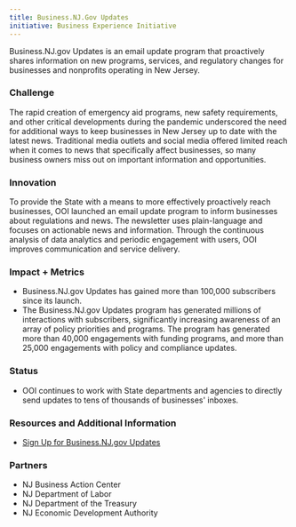 ```yaml
---
title: Business.NJ.Gov Updates
initiative: Business Experience Initiative
---
```


Business.NJ.gov Updates is an email update program that proactively shares information on new programs, services, and regulatory changes for businesses and nonprofits operating in New Jersey.

### Challenge

The rapid creation of emergency aid programs, new safety requirements, and other critical developments during the pandemic underscored the need for additional ways to keep businesses in New Jersey up to date with the latest news. Traditional media outlets and social media offered limited reach when it comes to news that specifically affect businesses, so many business owners miss out on important information and opportunities.

### Innovation

To provide the State with a means to more effectively proactively reach businesses, OOI launched an email update program to inform businesses about regulations and news. The newsletter uses plain-language and focuses on actionable news and information. Through the continuous analysis of data analytics and periodic engagement with users, OOI improves communication and service delivery.

### Impact + Metrics

-   Business.NJ.gov Updates has gained more than 100,000 subscribers since its launch.
-   The Business.NJ.gov Updates program has generated millions of interactions with subscribers, significantly increasing awareness of an array of policy priorities and programs. The program has generated more than 40,000 engagements with funding programs, and more than 25,000 engagements with policy and compliance updates.

### Status

-   OOI continues to work with State departments and agencies to directly send updates to tens of thousands of businesses' inboxes.

### Resources and Additional Information

-   [Sign Up for Business.NJ.gov Updates](https://business.nj.gov/newsletter-signup)

### Partners

-   NJ Business Action Center
-   NJ Department of Labor
-   NJ Department of the Treasury
-   NJ Economic Development Authority
